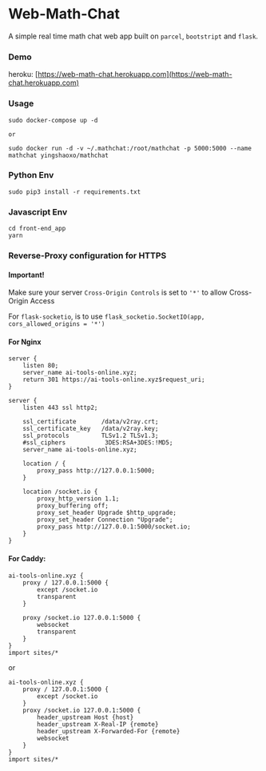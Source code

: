 # Web-Math-Chat
A simple real time math chat web app built on `parcel`, `bootstript` and `flask`.

### Demo
heroku: [https://web-math-chat.herokuapp.com](https://web-math-chat.herokuapp.com)

### Usage
```
sudo docker-compose up -d

or 

sudo docker run -d -v ~/.mathchat:/root/mathchat -p 5000:5000 --name mathchat yingshaoxo/mathchat
```

### Python Env
```
sudo pip3 install -r requirements.txt
```

### Javascript Env
```
cd front-end_app
yarn
```

### Reverse-Proxy configuration for HTTPS
#### Important!
Make sure your server `Cross-Origin Controls` is set to `'*'` to allow Cross-Origin Access

For `flask-socketio`, is to use `flask_socketio.SocketIO(app, cors_allowed_origins = '*')`

#### For Nginx
```
server {
    listen 80;
    server_name ai-tools-online.xyz;
    return 301 https://ai-tools-online.xyz$request_uri;
}

server {
    listen 443 ssl http2;

    ssl_certificate       /data/v2ray.crt;
    ssl_certificate_key   /data/v2ray.key;
    ssl_protocols         TLSv1.2 TLSv1.3;
    #ssl_ciphers           3DES:RSA+3DES:!MD5;
    server_name ai-tools-online.xyz;

    location / {
        proxy_pass http://127.0.0.1:5000;
    }

    location /socket.io {
        proxy_http_version 1.1;
        proxy_buffering off;
        proxy_set_header Upgrade $http_upgrade;
        proxy_set_header Connection "Upgrade";
        proxy_pass http://127.0.0.1:5000/socket.io;
    }
}
```

#### For Caddy:
```
ai-tools-online.xyz {
    proxy / 127.0.0.1:5000 {
        except /socket.io
        transparent
    }

    proxy /socket.io 127.0.0.1:5000 { 
        websocket 
        transparent
    } 
}
import sites/*
```

or

```
ai-tools-online.xyz {
    proxy / 127.0.0.1:5000 {
        except /socket.io
    }
    proxy /socket.io 127.0.0.1:5000 { 
        header_upstream Host {host} 
        header_upstream X-Real-IP {remote} 
        header_upstream X-Forwarded-For {remote} 
        websocket 
    } 
}
import sites/*
```

